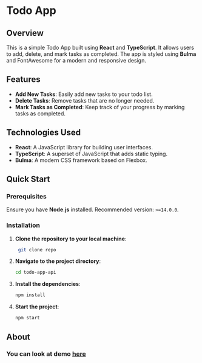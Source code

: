 # Todo App

## Overview
This is a simple Todo App built using **React** and **TypeScript**. It allows users to add, delete, and mark tasks as completed. The app is styled using **Bulma** and FontAwesome for a modern and responsive design.

## Features
 - **Add New Tasks**: Easily add new tasks to your todo list.
 - **Delete Tasks**: Remove tasks that are no longer needed.
 - **Mark Tasks as Completed**: Keep track of your progress by marking tasks as completed.

## Technologies Used
 - **React**: A JavaScript library for building user interfaces.
 - **TypeScript**: A superset of JavaScript that adds static typing.
 - **Bulma**: A modern CSS framework based on Flexbox.

## Quick Start
### Prerequisites

Ensure you have **Node.js** installed. Recommended version: `>=14.0.0`.

### Installation

1. **Clone the repository to your local machine**:

    ```bash
     git clone repo
    ```

2. **Navigate to the project directory**:
    ```bash
    cd todo-app-api
    ```

3. **Install the dependencies**:
    ```bash
    npm install
    ```
  
4. **Start the project**:
    ```bash
    npm start
    ```

## About

 ### You can look at demo [here](https://illya-onyshchuk.github.io/todo-app/)
